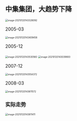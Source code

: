 ## 中集集团，大趋势下降

<img src="/Users/zch/Library/Application Support/typora-user-images/image-20210120143326092.png" alt="image-20210120143326092" style="zoom:50%;" />



2005-03

<img src="/Users/zch/Library/Application Support/typora-user-images/image-20210120143409458.png" alt="image-20210120143409458" style="zoom:50%;" />

2005-12

<img src="/Users/zch/Library/Application Support/typora-user-images/image-20210120143530560.png" alt="image-20210120143530560" style="zoom:50%;" />









<img src="/Users/zch/Library/Application Support/typora-user-images/image-20210120143039800.png" alt="image-20210120143039800" style="zoom:50%;" />

2007-12

<img src="/Users/zch/Library/Application Support/typora-user-images/image-20210120143554372.png" alt="image-20210120143554372" style="zoom:50%;" />

2008-03

<img src="/Users/zch/Library/Application Support/typora-user-images/image-20210120143611572.png" alt="image-20210120143611572" style="zoom:50%;" />

### 实际走势

<img src="/Users/zch/Library/Application Support/typora-user-images/image-20210120143811411.png" alt="image-20210120143811411" style="zoom:50%;" />

